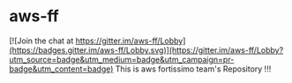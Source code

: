 # aws-ff

[![Join the chat at https://gitter.im/aws-ff/Lobby](https://badges.gitter.im/aws-ff/Lobby.svg)](https://gitter.im/aws-ff/Lobby?utm_source=badge&utm_medium=badge&utm_campaign=pr-badge&utm_content=badge)
This is aws fortissimo team's Repository !!!
